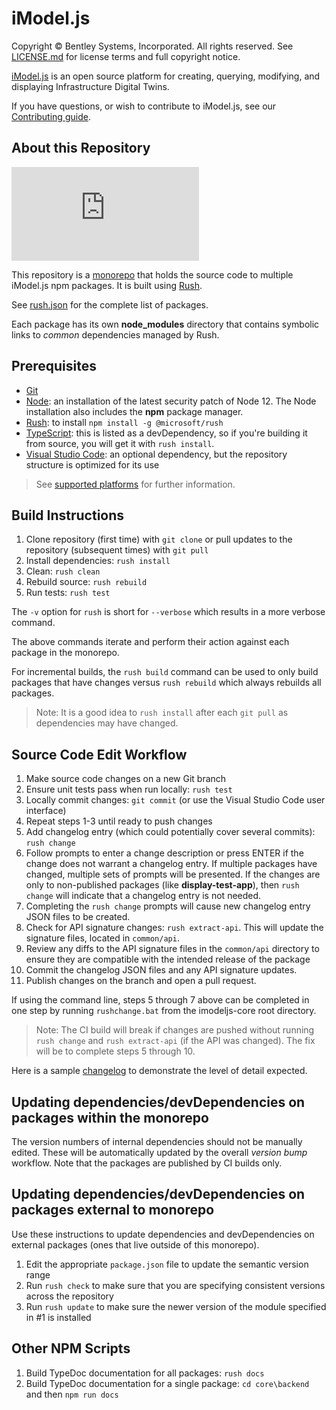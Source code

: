 ﻿# iModel.js

Copyright © Bentley Systems, Incorporated. All rights reserved. See [LICENSE.md](./LICENSE.md) for license terms and full copyright notice.

[iModel.js](http://imodeljs.org) is an open source platform for creating, querying, modifying, and displaying Infrastructure Digital Twins.

If you have questions, or wish to contribute to iModel.js, see our [Contributing guide](./CONTRIBUTING.md).

## About this Repository

[![Build status](https://dev.azure.com/imodeljs/imodeljs/_apis/build/status/iModel.js)](https://dev.azure.com/imodeljs/imodeljs/_build/latest?definitionId=12)

This repository is a [monorepo](https://en.wikipedia.org/wiki/Monorepo) that holds the source code to multiple iModel.js npm packages. It is built using [Rush](http://rushjs.io/).

See [rush.json](./rush.json) for the complete list of packages.

Each package has its own **node_modules** directory that contains symbolic links to *common* dependencies managed by Rush.

## Prerequisites

- [Git](https://git-scm.com/)
- [Node](https://nodejs.org/en/): an installation of the latest security patch of Node 12. The Node installation also includes the **npm** package manager.
- [Rush](https://github.com/Microsoft/web-build-tools/wiki/Rush): to install `npm install -g @microsoft/rush`
- [TypeScript](https://www.typescriptlang.org/): this is listed as a devDependency, so if you're building it from source, you will get it with `rush install`.
- [Visual Studio Code](https://code.visualstudio.com/): an optional dependency, but the repository structure is optimized for its use

> See [supported platforms](./docs/learning/SupportedPlatforms.md) for further information.

## Build Instructions

1. Clone repository (first time) with `git clone` or pull updates to the repository (subsequent times) with `git pull`
2. Install dependencies: `rush install`
3. Clean: `rush clean`
4. Rebuild source: `rush rebuild`
5. Run tests: `rush test`

The `-v` option for `rush` is short for `--verbose` which results in a more verbose command.

The above commands iterate and perform their action against each package in the monorepo.

For incremental builds, the `rush build` command can be used to only build packages that have changes versus `rush rebuild` which always rebuilds all packages.

> Note: It is a good idea to `rush install` after each `git pull` as dependencies may have changed.

## Source Code Edit Workflow

1. Make source code changes on a new Git branch
2. Ensure unit tests pass when run locally: `rush test`
3. Locally commit changes: `git commit` (or use the Visual Studio Code user interface)
4. Repeat steps 1-3 until ready to push changes
5. Add changelog entry (which could potentially cover several commits): `rush change`
6. Follow prompts to enter a change description or press ENTER if the change does not warrant a changelog entry. If multiple packages have changed, multiple sets of prompts will be presented. If the changes are only to non-published packages (like **display-test-app**), then `rush change` will indicate that a changelog entry is not needed.
7. Completing the `rush change` prompts will cause new changelog entry JSON files to be created.
8. Check for API signature changes: `rush extract-api`.  This will update the signature files, located in `common/api`.
9. Review any diffs to the API signature files in the `common/api` directory to ensure they are compatible with the intended release of the package
10. Commit the changelog JSON files and any API signature updates.
11. Publish changes on the branch and open a pull request.

If using the command line, steps 5 through 7 above can be completed in one step by running `rushchange.bat` from the imodeljs-core root directory.
> Note: The CI build will break if changes are pushed without running `rush change` and `rush extract-api` (if the API was changed). The fix will be to complete steps 5 through 10.

Here is a sample [changelog](https://github.com/microsoft/rushstack/blob/master/apps/rush/CHANGELOG.md) to demonstrate the level of detail expected.

## Updating dependencies/devDependencies on packages within the monorepo

The version numbers of internal dependencies should not be manually edited.
These will be automatically updated by the overall *version bump* workflow.
Note that the packages are published by CI builds only.

## Updating dependencies/devDependencies on packages external to monorepo

Use these instructions to update dependencies and devDependencies on external packages (ones that live outside of this monorepo).

1. Edit the appropriate `package.json` file to update the semantic version range
2. Run `rush check` to make sure that you are specifying consistent versions across the repository
3. Run `rush update` to make sure the newer version of the module specified in #1 is installed

## Other NPM Scripts

1. Build TypeDoc documentation for all packages: `rush docs`
2. Build TypeDoc documentation for a single package: `cd core\backend` and then `npm run docs`
